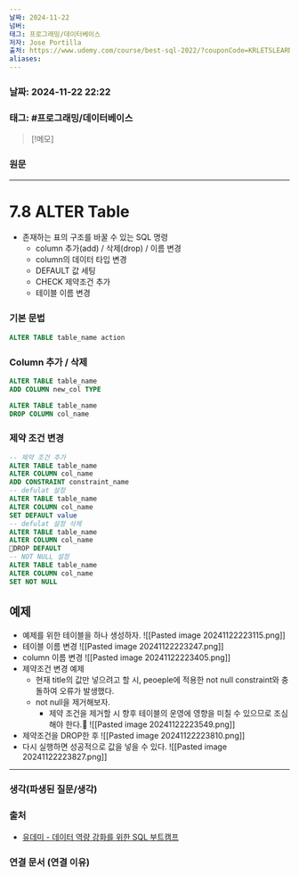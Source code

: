 ```yaml
---
날짜: 2024-11-22
넘버: 
태그: 프로그래밍/데이터베이스
저자: Jose Portilla
출처: https://www.udemy.com/course/best-sql-2022/?couponCode=KRLETSLEARNNOW
aliases:
---
```

### 날짜:  2024-11-22 22:22

### 태그: #프로그래밍/데이터베이스 

>[!메모]
>

### 원문
---
# 7.8 ALTER Table
- 존재하는 표의 구조를 바꿀 수 있는 SQL 명령
	- column 추가(add) / 삭제(drop) / 이름 변경
	- column의 데이터 타입 변경
	- DEFAULT 값 세팅
	- CHECK 제약조건 추가
	- 테이블 이름 변경

### 기본 문법
```sql
ALTER TABLE table_name action
```
### Column 추가 / 삭제
```sql
ALTER TABLE table_name
ADD COLUMN new_col TYPE
```
```sql
ALTER TABLE table_name
DROP COLUMN col_name
```
### 제약 조건 변경
```sql
-- 제약 조건 추가
ALTER TABLE table_name
ALTER COLUMN col_name
ADD CONSTRAINT constraint_name
-- defulat 설정
ALTER TABLE table_name
ALTER COLUMN col_name
SET DEFAULT value
-- defulat 설정 삭제
ALTER TABLE table_name
ALTER COLUMN col_name
DROP DEFAULT
-- NOT NULL 설정
ALTER TABLE table_name
ALTER COLUMN col_name
SET NOT NULL
```
## 예제
- 예제를 위한 테이블을 하나 생성하자.
![[Pasted image 20241122223115.png]]
- 테이블 이름 변경
![[Pasted image 20241122223247.png]]
- column 이름 변경
![[Pasted image 20241122223405.png]]
- 제약조건 변경 예제
	- 현재 title의 값만 넣으려고 할 시, peoeple에 적용한 not null constraint와 충돌하여 오류가 발생했다.
	- not null을 제거해보자. 
		- 제약 조건을 제거할 시 향후 테이블의 운영에 영향을 미칠 수 있으므로 조심해야 한다.
![[Pasted image 20241122223549.png]]
- 제약조건을 DROP한 후
![[Pasted image 20241122223810.png]]
- 다시 실행하면 성공적으로 값을 넣을 수 있다.
![[Pasted image 20241122223827.png]]

---
### 생각(파생된 질문/생각)

### 출처
- [유데미 - 데이터 역량 강화를 위한 SQL 부트캠프](https://www.udemy.com/course/best-sql-2022)

### 연결 문서 (연결 이유)
